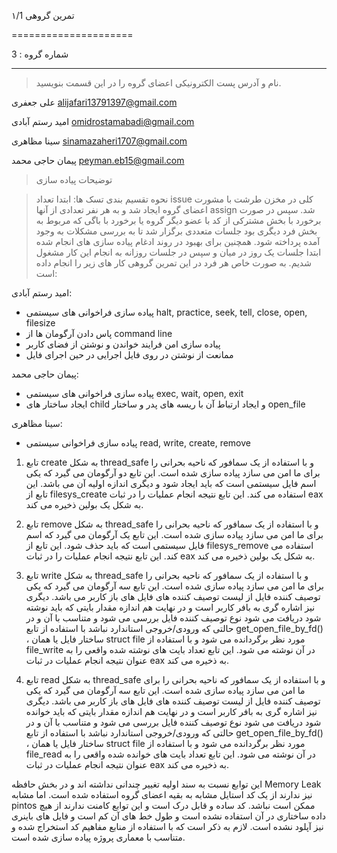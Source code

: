 تمرین گروهی ۱/1 

=====================

شماره گروه
: 3

-----

> نام و آدرس پست الکترونیکی اعضای گروه را در این قسمت بنویسید.

علی جعفری <alijafari13791397@gmail.com>

امید رستم آبادی <omidrostamabadi@gmail.com> 

سینا مظاهری <sinamazaheri1707@gmail.com> 

پیمان حاجی محمد <peyman.eb15@gmail.com> 



> توضیحات پیاده سازی





> نحوه تقسیم بندی تسک ها:
ابتدا تعداد issue کلی در مخزن طرشت با مشورت اعضای گروه ایجاد شد و به هر نفر تعدادی از آنها assign شد. سپس در صورت برخورد با بخش مشترکی از کد با عضو دیگر گروه یا برخورد با باگی که مربوط به بخش فرد دیگری بود جلسات متعددی برگزار شد تا به بررسی مشکلات به وجود آمده پرداخته شود. همچنین برای بهبود در روند ادغام پیاده سازی های انجام شده ابتدا جلسات یک روز در میان و سپس در جلسات روزانه به انجام این کار مشغول شدیم.
به صورت خاص هر فرد در این تمرین گروهی کار های زیر را انجام داده است:

امید رستم آبادی:

+ پیاده سازی فراخوانی های سیستمی halt, practice, seek, tell, close, open, filesize
+ پاس دادن آرگومان ها از command line
+ پیاده سازی امن فرایند خواندن و نوشتن از فضای کاربر
+ ممانعت از نوشتن در روی فایل اجرایی در حین اجرای فایل 

پیمان حاجی محمد:

+ پیاده سازی فراخوانی های سیستمی exec, wait, open, exit
+ ایجاد ساختار های child و ایجاد ارتباط آن با ریسه های پدر و ساختار open_file

سینا مظاهری:

+ پیاده سازی فراخوانی سیستمی read, write, create, remove

1. تابع create به شکل thread_safe و با استفاده از یک سمافور که ناحیه بحرانی را برای ما امن می سازد پیاده سازی شده است. این تابع دو آرگومان می گیرد که یکی اسم فایل سیستمی است که باید ایجاد شود و دیگری اندازه اولیه آن می باشد. این تابع از  filesys_create استفاده می کند. این تابع نتیجه انجام عملیات را در ثبات eax به شکل یک بولین ذخیره می کند.


2. تابع remove به شکل thread_safe و با استفاده از یک سمافور که ناحیه بحرانی را برای ما امن می سازد پیاده سازی شده است. این تابع یک آرگومان می گیرد که  اسم فایل سیستمی است که باید حذف شود. این تابع از  filesys_remove استفاده می کند. این تابع
   نتیجه انجام عملیات را در ثبات eax به شکل یک بولین ذخیره می کند.


3. تابع write به شکل thread_safe و با استفاده از یک سمافور که ناحیه بحرانی را برای ما امن می سازد پیاده سازی شده است. این تابع سه آرگومان می گیرد که یکی توصیف کننده فایل از لیست توصیف کننده های فایل های باز کاربر می باشد. دیگری نیز اشاره گری به بافر کاربر است و در نهایت هم اندازه مقدار بایتی که باید نوشته شود دریافت می شود نوع توصیف کننده فایل بررسی می شود و متناسب با آن و در حالتی که ورودی/خروجی استاندارد نباشد با استفاده از تابع get_open_file_by_fd()  ، ساختار فایل یا همان struct file مورد نظر برگردانده می شود و با استفاده از file_write در آن نوشته می شود. این تابع تعداد بایت های نوشته شده واقعی را به عنوان نتیجه انجام عملیات در ثبات eax به ذخیره می کند.



4. تابع read به شکل thread_safe و با استفاده از یک سمافور که ناحیه بحرانی را برای ما امن می سازد پیاده سازی شده است. این تابع سه آرگومان می گیرد که یکی توصیف کننده فایل از لیست توصیف کننده های فایل های باز کاربر می باشد. دیگری نیز اشاره گری به بافر کاربر است و در نهایت هم اندازه مقدار بایتی که باید خوانده شود دریافت می شود نوع توصیف کننده فایل بررسی می شود و متناسب با آن و در حالتی که ورودی/خروجی استاندارد نباشد با استفاده از تابع get_open_file_by_fd()  ، ساختار فایل یا همان struct file مورد نظر برگردانده می شود و با استفاده از file_read در آن نوشته می شود. این تابع تعداد بایت های خوانده شده واقعی را به عنوان نتیجه انجام عملیات در ثبات eax به ذخیره می کند.

این توابع نسبت به سند اولیه تغییر چندانی نداشته اند و در بخش حافظه Memory Leak نیز ندارند از یک کد استایل مشابه به بقیه اعضای گروه استفاده شده است. اما مشابه pintos ممکن است نباشد. کد ساده و قابل درک است و این توابع کامنت ندارند از هیچ داده ساختاری در آن استفاده نشده است و طول خط های آن کم است و فایل های باینری نیز آپلود نشده است. لازم به ذکر است که با استفاده از منابع مفاهیم کد استخراج شده و متناسب با معماری پروژه پیاده سازی شده است.

 


